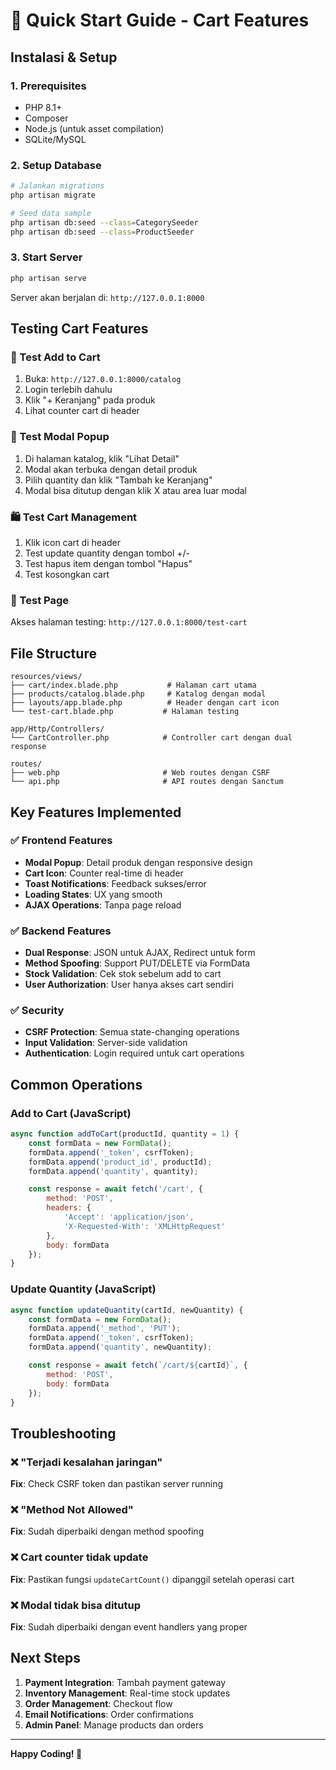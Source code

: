 # 🚀 Quick Start Guide - Cart Features

## Instalasi & Setup

### 1. Prerequisites
- PHP 8.1+
- Composer
- Node.js (untuk asset compilation)
- SQLite/MySQL

### 2. Setup Database
```bash
# Jalankan migrations
php artisan migrate

# Seed data sample
php artisan db:seed --class=CategorySeeder
php artisan db:seed --class=ProductSeeder
```

### 3. Start Server
```bash
php artisan serve
```
Server akan berjalan di: `http://127.0.0.1:8000`

## Testing Cart Features

### 🛒 Test Add to Cart
1. Buka: `http://127.0.0.1:8000/catalog`
2. Login terlebih dahulu
3. Klik "+ Keranjang" pada produk
4. Lihat counter cart di header

### 📱 Test Modal Popup
1. Di halaman katalog, klik "Lihat Detail"
2. Modal akan terbuka dengan detail produk
3. Pilih quantity dan klik "Tambah ke Keranjang"
4. Modal bisa ditutup dengan klik X atau area luar modal

### 🛍️ Test Cart Management
1. Klik icon cart di header
2. Test update quantity dengan tombol +/-
3. Test hapus item dengan tombol "Hapus"
4. Test kosongkan cart

### 🧪 Test Page
Akses halaman testing: `http://127.0.0.1:8000/test-cart`

## File Structure

```
resources/views/
├── cart/index.blade.php           # Halaman cart utama
├── products/catalog.blade.php     # Katalog dengan modal
├── layouts/app.blade.php          # Header dengan cart icon
└── test-cart.blade.php           # Halaman testing

app/Http/Controllers/
└── CartController.php            # Controller cart dengan dual response

routes/
├── web.php                       # Web routes dengan CSRF
└── api.php                       # API routes dengan Sanctum
```

## Key Features Implemented

### ✅ Frontend Features
- **Modal Popup**: Detail produk dengan responsive design
- **Cart Icon**: Counter real-time di header
- **Toast Notifications**: Feedback sukses/error
- **Loading States**: UX yang smooth
- **AJAX Operations**: Tanpa page reload

### ✅ Backend Features
- **Dual Response**: JSON untuk AJAX, Redirect untuk form
- **Method Spoofing**: Support PUT/DELETE via FormData
- **Stock Validation**: Cek stok sebelum add to cart
- **User Authorization**: User hanya akses cart sendiri

### ✅ Security
- **CSRF Protection**: Semua state-changing operations
- **Input Validation**: Server-side validation
- **Authentication**: Login required untuk cart operations

## Common Operations

### Add to Cart (JavaScript)
```javascript
async function addToCart(productId, quantity = 1) {
    const formData = new FormData();
    formData.append('_token', csrfToken);
    formData.append('product_id', productId);
    formData.append('quantity', quantity);

    const response = await fetch('/cart', {
        method: 'POST',
        headers: {
            'Accept': 'application/json',
            'X-Requested-With': 'XMLHttpRequest'
        },
        body: formData
    });
}
```

### Update Quantity (JavaScript)
```javascript
async function updateQuantity(cartId, newQuantity) {
    const formData = new FormData();
    formData.append('_method', 'PUT');
    formData.append('_token', csrfToken);
    formData.append('quantity', newQuantity);

    const response = await fetch(`/cart/${cartId}`, {
        method: 'POST',
        body: formData
    });
}
```

## Troubleshooting

### ❌ "Terjadi kesalahan jaringan"
**Fix**: Check CSRF token dan pastikan server running

### ❌ "Method Not Allowed"
**Fix**: Sudah diperbaiki dengan method spoofing

### ❌ Cart counter tidak update
**Fix**: Pastikan fungsi `updateCartCount()` dipanggil setelah operasi cart

### ❌ Modal tidak bisa ditutup
**Fix**: Sudah diperbaiki dengan event handlers yang proper

## Next Steps

1. **Payment Integration**: Tambah payment gateway
2. **Inventory Management**: Real-time stock updates
3. **Order Management**: Checkout flow
4. **Email Notifications**: Order confirmations
5. **Admin Panel**: Manage products dan orders

---

**Happy Coding! 🎉**
